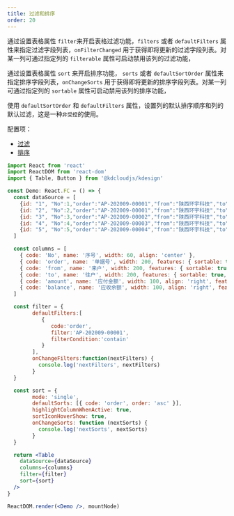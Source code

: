 ```yaml
---
title: 过滤和排序
order: 20
---
```



通过设置表格属性 `filter`来开启表格过滤功能，`filters` 或者 `defaultFilters` 属性来指定过滤字段列表，`onFilterChanged` 用于获得即将更新的过滤字段列表。对某一列可通过指定列的 `filterable` 属性可启动禁用该列的过滤功能，

通过设置表格属性 `sort` 来开启排序功能， `sorts` 或者 `defaultSortOrder` 属性来指定排序字段列表，`onChangeSorts` 用于获得即将更新的排序字段列表。对某一列可通过指定列的 `sortable` 属性可启动禁用该列的排序功能，

使用 `defaultSortOrder` 和 `defaultFilters` 属性，设置列的默认排序顺序和列的默认过滤，这是一种`非受控`的使用。


配置项：
- [过滤](#filter)
- [排序](#sort)

```jsx
import React from 'react'
import ReactDOM from 'react-dom'
import { Table, Button } from '@kdcloudjs/kdesign'

const Demo: React.FC = () => {
  const dataSource = [
    {id: "1", "No":1,"order":"AP-202009-00001","from":"陕西环宇科技","to":"深圳环球科技","amount":"26,800.00","balance":"5,200.00"},
    {id: "2", "No":2,"order":"AP-202009-00001","from":"陕西环宇科技","to":"深圳环球科技","amount":"236,800.00","balance":"1,500.00"},
    {id: "3", "No":3,"order":"AP-202009-00002","from":"陕西环宇科技","to":"深圳环球科技","amount":"246,800.00","balance":"5,300.00"},
    {id: "4", "No":4,"order":"AP-202009-00003","from":"陕西环宇科技","to":"深圳环球科技","amount":"216,800.00","balance":"5,400.00"},
    {id: "5", "No":5,"order":"AP-202009-00004","from":"陕西环宇科技","to":"深圳环球科技","amount":"236,800.00","balance":"1,500.00"}
  ]

  const columns = [
    { code: 'No', name: '序号', width: 60, align: 'center' },
    { code: 'order', name: '单据号', width: 200, features: { sortable: true, filterable: true }},
    { code: 'from', name: '来户', width: 200, features: { sortable: true, filterable: true } },
    { code: 'to', name: '往户', width: 200, features: { sortable: true, filterable: true } },
    { code: 'amount', name: '应付金额', width: 100, align: 'right', features: { sortable: true, filterable: true } },
    { code: 'balance', name: '应收余额', width: 100, align: 'right', features: { sortable: true, filterable: true } }
  ]

  const filter = {
        defaultFilters:[
           {
              code:'order',
              filter:'AP-202009-00001',
              filterCondition:'contain'
           }
        ],
        onChangeFilters:function(nextFilters) {
          console.log('nextFilters', nextFilters)
        } 
  }

  const sort = {
        mode: 'single',
        defaultSorts: [{ code: 'order', order: 'asc' }],
        highlightColumnWhenActive: true,
        sortIconHoverShow: true,
        onChangeSorts: function (nextSorts) {
          console.log('nextSorts', nextSorts)
        }
  }

  return <Table 
    dataSource={dataSource}
    columns={columns} 
    filter={filter}
    sort={sort}
  />
}

ReactDOM.render(<Demo />, mountNode)
```


